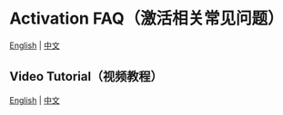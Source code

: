 # Activation FAQ（激活相关常见问题）

[English](activation.md) | [中文](activation_zh.md) 


## Video Tutorial（视频教程）

[English](https://www.youtube.com/playlist?list=PL3e7SPse54NLMBqkhUocc1ftUT5RbaMa8) | [中文](https://space.bilibili.com/359835528/channel/collectiondetail?sid=3205627&ctype=0) 


